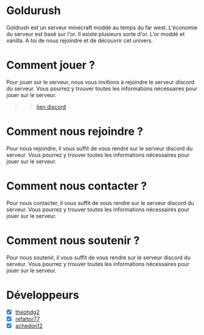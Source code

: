 # Goldurush

Goldrush est un serveur minecraft moddé au temps du far west. L'économie du serveur est basé sur l'or. Il existe plusieurs sorte d'or. L'or moddé et vanilla. A toi de nous rejoindre et de découvrir cet univers.

# Comment jouer ?

Pour jouer sur le serveur, nous vous invitions à rejoindre le serveur discord du serveur. Vous pourrez y trouver toutes les informations nécessaires pour jouer sur le serveur.

>> [lien discord](https://discord.gg/goldrush-v2-1000eur-cashprice-816750763266015282)

# Comment nous rejoindre ?

Pour nous rejoindre, il vous suffit de vous rendre sur le serveur discord du serveur. Vous pourrez y trouver toutes les informations nécessaires pour jouer sur le serveur.

# Comment nous contacter ?

Pour nous contacter, il vous suffit de vous rendre sur le serveur discord du serveur. Vous pourrez y trouver toutes les informations nécessaires pour jouer sur le serveur.

# Comment nous soutenir ?

Pour nous soutenir, il vous suffit de vous rendre sur le serveur discord du serveur. Vous pourrez y trouver toutes les informations nécessaires pour jouer sur le serveur.

# Développeurs

- [x] [theohdg2](https://github.com/theohdg2)
- [x] [refaltor77](https://github.com/refaltor77)
- [x] [achedon12](https://github.com/achedon12)

